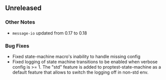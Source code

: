 ## Unreleased

### Other Notes

- `message-io` updated from 0.17 to 0.18

### Bug Fixes

- Fixed state-machine macro's inability to handle missing config
- Fixed logging of state machine transitions to be enabled when verbose config is >= 1. The "std" feature is added to proptest-state-machine as a default feature that allows to switch the logging off in non-std env.
